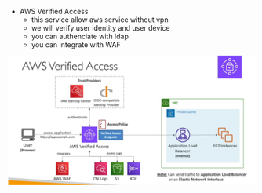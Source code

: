 


- AWS Verified Access
    - this service allow aws service without vpn
    - we will verify user identity and user device
    - you can authenciate with ldap
    - you can integrate with WAF

<img src="img/5.1.png" />